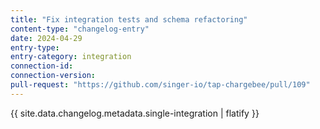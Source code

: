 ```yaml
---
title: "Fix integration tests and schema refactoring"
content-type: "changelog-entry"
date: 2024-04-29
entry-type: 
entry-category: integration
connection-id: 
connection-version: 
pull-request: "https://github.com/singer-io/tap-chargebee/pull/109"
---
```

{{ site.data.changelog.metadata.single-integration | flatify }}